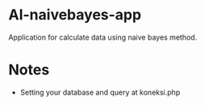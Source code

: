 # AI-naivebayes-app
Application for calculate data using naive bayes method.

# Notes
- Setting your database and query at koneksi.php
